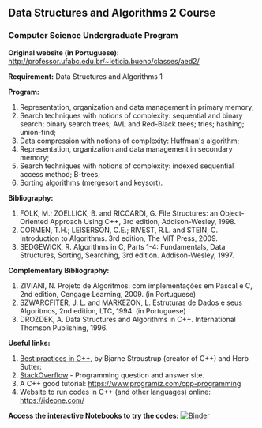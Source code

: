 ## Data Structures and Algorithms 2 Course

### Computer Science Undergraduate Program 

**Original website (in Portuguese):** http://professor.ufabc.edu.br/~leticia.bueno/classes/aed2/

**Requirement:** Data Structures and Algorithms 1

**Program:**  
1. Representation, organization and data management in primary memory;  
2. Search techniques with notions of complexity: sequential and binary search; binary search trees; AVL and Red-Black trees; tries; hashing; union-find;  
3. Data compression with notions of complexity: Huffman's algorithm;  
4. Representation, organization and data management in secondary memory;  
5. Search techniques with notions of complexity: indexed sequential access method; B-trees;  
6. Sorting algorithms (mergesort and keysort).


**Bibliography:**
1. FOLK, M.; ZOELLICK, B. and RICCARDI, G. File Structures: an Object-Oriented Approach Using C++, 3rd edition, Addison-Wesley, 1998.
2. CORMEN, T.H.; LEISERSON, C.E.; RIVEST, R.L. and STEIN, C. Introduction to Algorithms. 3rd edition, The MIT Press, 2009.
3. SEDGEWICK, R. Algorithms in C, Parts 1-4: Fundamentals, Data Structures, Sorting, Searching, 3rd edition. Addison-Wesley, 1997.

**Complementary Bibliography:**
1. ZIVIANI, N. Projeto de Algoritmos: com implementações em Pascal e C, 2nd edition, Cengage Learning, 2009. (in Portuguese)
2. SZWARCFITER, J. L. and MARKEZON, L. Estruturas de Dados e seus Algoritmos, 2nd edition, LTC, 1994. (in Portuguese)
3. DROZDEK, A. Data Structures and Algorithms in C++. International Thomson Publishing, 1996.

**Useful links:**
1. [Best practices in C++](http://isocpp.github.io/CppCoreGuidelines/CppCoreGuidelines), by Bjarne Stroustrup (creator of C++) and Herb Sutter: 
2. [StackOverflow](https://stackoverflow.com/questions/tagged/c%2b%2b) - Programming question and answer site.
3. A C++ good tutorial: https://www.programiz.com/cpp-programming
4. Website to run codes in C++ (and other languages) online: https://ideone.com/

**Access the interactive Notebooks to try the codes:** [![Binder](https://mybinder.org/badge_logo.svg)](https://mybinder.org/v2/gh/letyrobueno/DSA/master)
